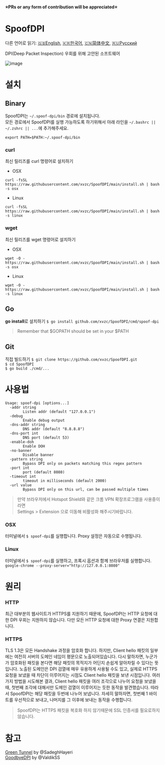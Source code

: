 **⭐PRs or any form of contribution will be appreciated⭐**

# SpoofDPI

다른 언어로 읽기: [🇬🇧English](https://github.com/xvzc/SpoofDPI), [🇰🇷한국어](https://github.com/xvzc/SpoofDPI/blob/main/readme_ko.md), [🇨🇳简体中文](https://github.com/xvzc/SpoofDPI/blob/main/readme_zh-cn.md), [🇷🇺Русский](https://github.com/xvzc/SpoofDPI/blob/main/readme_ru.md)

DPI(Deep Packet Inspection) 우회를 위해 고안된 소프트웨어  
  
![image](https://user-images.githubusercontent.com/45588457/148035986-8b0076cc-fefb-48a1-9939-a8d9ab1d6322.png)

# 설치
## Binary
SpoofDPI는 `~/.spoof-dpi/bin` 경로에 설치됩니다.  
모든 경로에서 SpoofDPI를 실행 가능하도록 하기위해서 아래 라인을  `~/.bashrc || ~/.zshrc || ...`에 추가해주세요.
```
export PATH=$PATH:~/.spoof-dpi/bin
```

### curl
최신 릴리즈를 curl 명령어로 설치하기
- OSX
```
curl -fsSL https://raw.githubusercontent.com/xvzc/SpoofDPI/main/install.sh | bash -s osx
```
- Linux
```
curl -fsSL https://raw.githubusercontent.com/xvzc/SpoofDPI/main/install.sh | bash -s linux
```
### wget
최신 릴리즈를 wget 명령어로 설치하기
- OSX
```
wget -O - https://raw.githubusercontent.com/xvzc/SpoofDPI/main/install.sh | bash -s osx 
```
- Linux
```
wget -O - https://raw.githubusercontent.com/xvzc/SpoofDPI/main/install.sh | bash -s linux 
```
## Go
**go install**로 설치하기
`$ go install github.com/xvzc/SpoofDPI/cmd/spoof-dpi`  
  > Remember that $GOPATH should be set in your $PATH

## Git
직접 빌드하기
`$ git clone https://github.com/xvzc/SpoofDPI.git`  
`$ cd SpoofDPI`  
`$ go build ./cmd/...`  

# 사용법
```
Usage: spoof-dpi [options...]
  -addr string
        Listen addr (default "127.0.0.1")
  -debug
        Enable debug output
  -dns-addr string
        DNS addr (default "8.8.8.8")
  -dns-port int
        DNS port (default 53)
  -enable-doh
        Enable DOH
  -no-banner
        Disable banner
  -pattern string
        Bypass DPI only on packets matching this regex pattern
  -port int
        port (default 8080)
  -timeout int
        timeout in milliseconds (default 2000)
  -url value
        Bypass DPI only on this url, can be passed multiple times

```
> 만약 브라우저에서 Hotspot Shield와 같은 크롬 VPN 확장프로그램을 사용중이라면  
  Settings > Extension 으로 이동해 비활성화 해주시기바랍니다.
### OSX
터미널에서 `$ spoof-dpi`를 실행합니다. Proxy 설정은 자동으로 수행됩니다.

### Linux
터미널에서 `$ spoof-dpi`를 실행하고, 프록시 옵션과 함께 브라우저를 실행합니다.  
`google-chrome --proxy-server="http://127.0.0.1:8080"`

# 원리
### HTTP
최근 대부분의 웹사이트가 HTTPS를 지원하기 때문에, 
SpoofDPI는 HTTP 요청에 대한 DPI 우회는 지원하지 않습니다. 
다만 모든 HTTP 요청에 대한 Proxy 연결은 지원합니다.

### HTTPS
TLS 1.3은 모든 Handshake 과정을 암호화 합니다. 하지만, Client hello 패킷의 일부에는 여전히 서버의 도메인 네임이 평문으로 노출되어있습니다. 
다시 말하자면, 누군가가 암호화된 패킷을 본다면 해당 패킷의 목적지가 어딘지 손쉽게 알아차릴 수 있다는 뜻입니다. 
노출된 도메인은 DPI 검열에 매우 유용하게 사용될 수도 있고, 실제로 HTTPS 요청을 보냈을 때 차단이 이루어지는 시점도 Client hello 패킷을 보낸 시점입니다. 
여러가지 방법을 시도해본 결과, Client hello 패킷을 여러 조각으로 나누어 요청을 보냈을 때, 첫번째 조각에 대해서만 도메인 검열이 이루어지는 듯한 동작을 발견했습니다. 따라서 SpoofDPI는 해당 패킷을 두번에 나누어 보냅니다. 자세히 말하자면, 첫번째 1 바이트를 우선적으로 보내고, 나머지를 그 이후에 보내는 동작을 수행합니다.
> SpoofDPI는 HTTPS 패킷을 복호화 하지 않기때문에 SSL 인증서를 필요로하지 않습니다.

# 참고
[Green Tunnel](https://github.com/SadeghHayeri/GreenTunnel) by @SadeghHayeri  
[GoodbyeDPI](https://github.com/ValdikSS/GoodbyeDPI) by @ValdikSS


